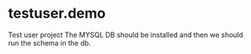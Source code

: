 # testuser.demo
Test user project 
The MYSQL DB should be installed and then we should run the schema in the db.

